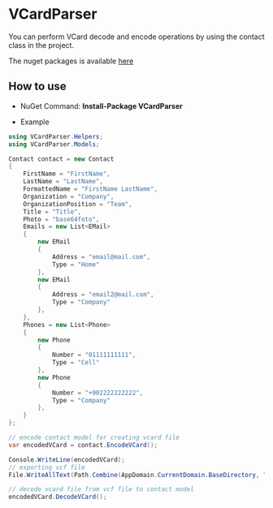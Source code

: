 # VCardParser

You can perform VCard decode and encode operations by using the contact class in the project.

The nuget packages is available [here](https://www.nuget.org/packages/VCardParser)
## How to use

* NuGet Command: **Install-Package VCardParser**

* Example
```C#
using VCardParser.Helpers;
using VCardParser.Models;

Contact contact = new Contact
{
    FirstName = "FirstName",
    LastName = "LastName",
    FormattedName = "FirstName LastName",
    Organization = "Company",
    OrganizationPosition = "Team",
    Title = "Title",
    Photo = "base64foto",
    Emails = new List<EMail>
    {
        new EMail
        {
            Address = "email@mail.com",
            Type = "Home"
        },
        new EMail
        {
            Address = "email2@mail.com",
            Type = "Company"
        },
    },
    Phones = new List<Phone>
    {
        new Phone
        {
            Number = "01111111111",
            Type = "Cell"
        },
        new Phone
        {
            Number = "+902222222222",
            Type = "Company"
        },
    }
};

// encode contact model for creating vcard file
var encodedVCard = contact.EncodeVCard();

Console.WriteLine(encodedVCard);
// exporting vcf file
File.WriteAllText(Path.Combine(AppDomain.CurrentDomain.BaseDirectory, "filename.vcf"), encodedVCard);

// decode vcard file from vcf file to contact model
encodedVCard.DecodeVCard();
```